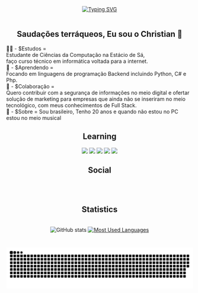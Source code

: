 <div align="center">
        <a href="https://git.io/typing-svg">
          <img src="https://readme-typing-svg.demolab.com?font=Fira+Code&weight=500&size=22&pause=1000&color=2ADAF8&center=true&vCenter=true&random=false&width=524&lines=BEM-VINDOS+AO+MEU+PERFIL!" alt="Typing SVG">
        </a>
      </div>
<br>

<h2 align= "center">Saudações terráqueos, Eu sou o Christian 👋</h2>

👨‍🎓 - $Estudos = <br>
Estudante de Ciências da Computação na Estácio de Sá, <br>
faço curso técnico em informática voltada para a internet. <br>
📘 - $Aprendendo = <br>
Focando em linguagens de programação Backend incluindo Python, C# e Php. <br>
👯 - $Colaboração = <br>
Quero contribuir com a segurança de informações no meio digital e ofertar solução de marketing para empresas que ainda não se inseriram no meio tecnológico, com meus conhecimentos de Full Stack. <br>
🧔 - $Sobre = Sou brasileiro, Tenho 20 anos e quando não estou no PC estou no meio musical <br>

<h2 align= "center">Learning</h2>
            <div align="center">
            	<img src="https://cdn.jsdelivr.net/gh/devicons/devicon@latest/icons/git/git-original.svg" width="40px" heigth="40px"/>
	     	<img src="https://cdn.jsdelivr.net/gh/devicons/devicon@latest/icons/python/python-plain.svg" width="40px" heigth="40px"/>
       		<img src="https://cdn.jsdelivr.net/gh/devicons/devicon@latest/icons/php/php-original.svg" width="40px" heigth="40px"/>
	 	<img src="https://cdn.jsdelivr.net/gh/devicons/devicon@latest/icons/mysql/mysql-original.svg" width="40px" heigth="40px"/>
   		<img src="https://cdn.jsdelivr.net/gh/devicons/devicon@latest/icons/javascript/javascript-original.svg" width="40px" heigth="40px"/>
	    </div>
          
	   
<h2 align= "center">Social</h2>

<div align="center">
	
</div>
<br>
<br>
<div style="text-align: center;" align="center">
  <h2>Statistics</h2>
  <br>

 <img src="https://github-readme-stats-git-masterrstaa-rickstaa.vercel.app/api?username=jotachristian&hide_title=true&show_icons=true&include_all_commits=false&count_private=true&line_height=25&hide=issues&bg_color=000&title_color=2ADAF8&text_color=FFF&border_radius=3&border_color=2ADAF8&icon_color=2ADAF8&theme=jolly" alt="GitHub stats">
 
<a href="https://github.com/jotachristian">
<img src="https://github-readme-stats-git-masterrstaa-rickstaa.vercel.app/api/top-langs/?username=jotachristian&line_height=140&card_width=290&layout=compact&hide_title=false&count_private=true&langs_count=4&show_icons=true&title_color=2ADAF8&hide=html,css&bg_color=000&text_color=8B8B8B&border_radius=3&border_color=2ADAF8&count_private=true" alt="Most Used Languages">
</div>

#

<picture align="center">
  <source media="(prefers-color-scheme: dark)" srcset="https://raw.githubusercontent.com/jotachristian/jotachristian/output/github-contribution-grid-snake-dark.svg">
  <source media="(prefers-color-scheme: light)" srcset="https://raw.githubusercontent.com/jotachristian/jotachristian/output/github-contribution-grid-snake-dark.svg">
  <img align="center" alt="github contribution grid snake animation" src="https://raw.githubusercontent.com/jotachristian/jotachristian/output/github-contribution-grid-snake.svg">
</picture>
